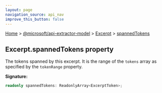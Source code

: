 ```yaml
---
layout: page
navigation_source: api_nav
improve_this_button: false
---
```



[Home](./index.md) &gt; [@microsoft/api-extractor-model](./api-extractor-model.md) &gt; [Excerpt](./api-extractor-model.excerpt.md) &gt; [spannedTokens](./api-extractor-model.excerpt.spannedtokens.md)

## Excerpt.spannedTokens property

The tokens spanned by this excerpt. It is the range of the `tokens` array as specified by the `tokenRange` property.

<b>Signature:</b>

```typescript
readonly spannedTokens: ReadonlyArray<ExcerptToken>;
```
